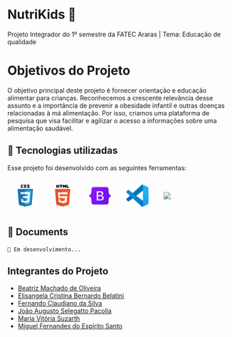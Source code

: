 # NutriKids 🍊
Projeto Integrador do 1º semestre da FATEC Araras | Tema: Educação de qualidade

# Objetivos do Projeto 
O objetivo principal deste projeto é fornecer orientação e educação alimentar para crianças. Reconhecemos a crescente relevância desse assunto e a importância de prevenir a obesidade infantil e outras doenças relacionadas à má alimentação. Por isso, criamos uma plataforma de pesquisa que visa facilitar e agilizar o acesso a informações sobre uma alimentação saudável.


## 🚀 Tecnologias utilizadas

Esse projeto foi desenvolvido com as seguintes ferramentas:

<div><img height="50em" align="center"style="padding:15px;"
src="https://raw.githubusercontent.com/devicons/devicon/1119b9f84c0290e0f0b38982099a2bd027a48bf1/icons/css3/css3-original-wordmark.svg"/>
<img height="50em" align="center" style="padding:15px;" src="https://raw.githubusercontent.com/devicons/devicon/1119b9f84c0290e0f0b38982099a2bd027a48bf1/icons/html5/html5-original-wordmark.svg">
<img height="50em" align="center" style="padding:15px;" src="https://raw.githubusercontent.com/devicons/devicon/1119b9f84c0290e0f0b38982099a2bd027a48bf1/icons/bootstrap/bootstrap-original.svg"/>
<img height="50em" align="center" style="padding:15px;"src="https://raw.githubusercontent.com/devicons/devicon/1119b9f84c0290e0f0b38982099a2bd027a48bf1/icons/vscode/vscode-original.svg"/>
<img height="50em" align="center" style="padding:15px;" 
src="https://www.svgrepo.com/show/312259/github.svg"/>



## 📃 Documents
	🚀 Em desenvolvimento... 

## Integrantes do Projeto
- [Beatriz Machado de Oliveira](https://github.com/beamclive)
- [Elisangela Cristina Bernardo Belatini](https://github.com/elisangelabelatini)
- [Fernando Claudiano da Silva](https://github.com/fernandoclaudianosilva)
- [João Augusto Selegatto Pacolla](https://github.com/JPacolla376)
- [Maria Vitória Suzarth](https://github.com/mvitoriasuz)
- [Miguel Fernandes do Espírito Santo](https://github.com/miguelfernandeses)
